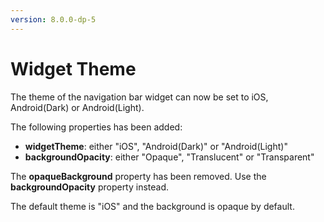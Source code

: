 ```yaml
---
version: 8.0.0-dp-5
---
```

# Widget Theme

The theme of the navigation bar widget can now be set to iOS, Android(Dark) or Android(Light).

The following properties has been added:
* **widgetTheme**: either "iOS", "Android(Dark)" or "Android(Light)"
* **backgroundOpacity**: either "Opaque", "Translucent" or "Transparent"

The **opaqueBackground** property has been removed.  Use the
**backgroundOpacity** property instead.

The default theme is "iOS" and the background is opaque by default.
